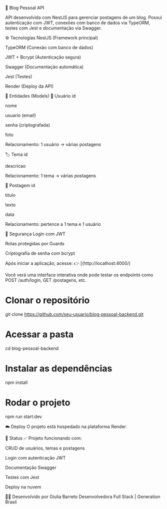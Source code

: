 📝 Blog Pessoal API





API desenvolvida com NestJS para gerenciar postagens de um blog. Possui autenticação com JWT, conexões com banco de dados via TypeORM, testes com Jest e documentação via Swagger.

⚙️ Tecnologias
NestJS (Framework principal)

TypeORM (Conexão com banco de dados)

JWT + Bcrypt (Autenticação segura)

Swagger (Documentação automática)

Jest (Testes)

Render (Deploy da API)


🧩 Entidades (Models)
👤 Usuário
id

nome 

usuario (email)

senha (criptografada)

foto

Relacionamento: 1 usuário → várias postagens

🏷️ Tema
id

descricao

Relacionamento: 1 tema → várias postagens

📝 Postagem
id

titulo

texto

data

Relacionamento: pertence a 1 tema e 1 usuário


🔐 Segurança
Login com JWT

Rotas protegidas por Guards

Criptografia de senha com bcrypt

Após iniciar a aplicação, acesse:
👉 [(http://localhost:4000/)

Você verá uma interface interativa onde pode testar os endpoints como POST /auth/login, GET /postagens, etc.

# Clonar o repositório
git clone https://github.com/seu-usuario/blog-pessoal-backend.git

# Acessar a pasta
cd blog-pessoal-backend

# Instalar as dependências
npm install

# Rodar o projeto
npm run start:dev

☁️ Deploy
O projeto está hospedado na plataforma Render.

📌 Status
✅ Projeto funcionando com:

CRUD de usuários, temas e postagens

Login com autenticação JWT

Documentação Swagger

Testes com Jest

Deploy na nuvem

👩‍💻 Desenvolvido por
Giulia Barreto
Desenvolvedora Full Stack | Generation Brasil
